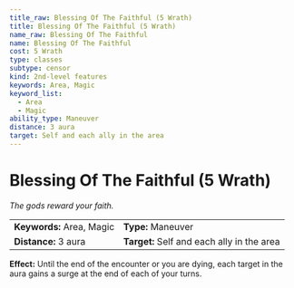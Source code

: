 ```yaml
---
title_raw: Blessing Of The Faithful (5 Wrath)
title: Blessing Of The Faithful (5 Wrath)
name_raw: Blessing Of The Faithful
name: Blessing Of The Faithful
cost: 5 Wrath
type: classes
subtype: censor
kind: 2nd-level features
keywords: Area, Magic
keyword_list:
  - Area
  - Magic
ability_type: Maneuver
distance: 3 aura
target: Self and each ally in the area
---
```


# Blessing Of The Faithful (5 Wrath)

*The gods reward your faith.*

|                           |                                            |
| :------------------------ | :----------------------------------------- |
| **Keywords:** Area, Magic | **Type:** Maneuver                         |
| **Distance:** 3 aura      | **Target:** Self and each ally in the area |

**Effect:** Until the end of the encounter or you are dying, each target in the aura gains a surge at the end of each of your turns.
